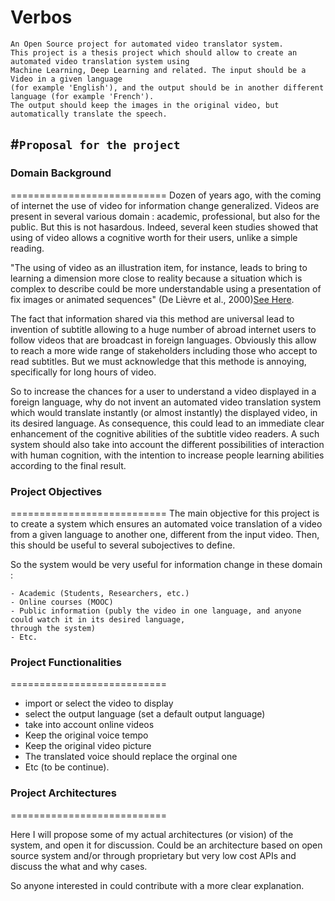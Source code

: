# Verbos
	An Open Source project for automated video translator system.
	This project is a thesis project which should allow to create an automated video translation system using 
	Machine Learning, Deep Learning and related. The input should be a Video in a given language 
	(for example 'English'), and the output should be in another different language (for example 'French'). 
	The output should keep the images in the original video, but automatically translate the speech.


#``Proposal for the project``
----------------------------

### Domain Background
===========================
Dozen of years ago, with the coming of internet the use of video for information change generalized. Videos are present in several various domain : academic, professional, but also for the public. But this is not hasardous. Indeed, several keen studies showed that using of video allows a cognitive worth for their users, unlike a simple reading. 

"The using of video as an illustration item, for instance, leads to bring to learning a dimension more close to reality because a situation which is complex to describe could be more understandable using a presentation of fix images or animated sequences" (De Lièvre et al., 2000)[See Here](https://www.usherbrooke.ca/ssf/tous-les-numeros/septembre-2012/le-ssf-veille/pourquoi-utiliser-la-video-en-formation/).

The fact that information shared via this method are universal lead to invention of subtitle allowing to a huge number of abroad internet users to follow videos that are broadcast in foreign languages. Obviously this allow to reach a more wide range of stakeholders including those who accept to read subtitles. But we must acknowledge that this methode is annoying, specifically for long hours of video.

So to increase the chances for a user to understand a video displayed in a foreign language, why do not invent an automated video translation system which would translate instantly (or almost instantly) the displayed video, in its desired language. 
As consequence, this could lead to an immediate clear enhancement of the cognitive abilities of the subtitle video readers.
A such system should also take into account the different possibilities of interaction with human cognition, with the intention to increase people learning abilities according to the final result.



### Project Objectives
===========================
The main objective for this project is to create a system which ensures an automated voice translation of a video from a given language to another one, different from the input video.
Then, this should be useful to several subojectives to define.

So the system would be very useful for information change in these domain :

	- Academic (Students, Researchers, etc.)
	- Online courses (MOOC)
	- Public information (publy the video in one language, and anyone could watch it in its desired language, 
	through the system)
	- Etc.


### Project Functionalities
===========================
- import or select the video to display
- select the output language (set a default output language)
- take into account online videos
- Keep the original voice tempo
- Keep the original video picture
- The translated voice should replace the orginal one
- Etc (to be continue).


### Project Architectures 
===========================

Here I will propose some of my actual architectures (or vision) of the system, and open it for discussion.
Could be an architecture based on open source system and/or through proprietary but very low cost APIs and discuss the what and why cases.

So anyone interested in could contribute with a more clear explanation.



